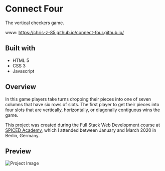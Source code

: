 # Connect Four

The vertical checkers game.

www: https://chris-z-85.github.io/connect-four.github.io/

## Built with

 * HTML 5
 * CSS 3
 * Javascript

## Overview

In this game players take turns dropping their pieces into one of seven columns that have six rows of slots. The first player to get their pieces into four slots that are vertically, horizontally, or diagonally contiguous wins the game.

This project was created during the Full Stack Web Development course at <a href="http://www.spiced-academy.com/">SPICED Academy</a>, which I 
attended between January and March 2020 in Berlin, Germany. 

## Preview

![Project Image](https://github.com/Chris-Z-85/connect-four.github.io/blob/master/connect_four.gif?raw=true)
